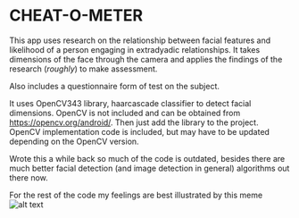 # CHEAT-O-METER

This app uses research on the relationship between facial features and likelihood of a person engaging in extradyadic relationships. It takes dimensions of the face through the camera and applies the findings of the research (*roughly*) to make assessment.

Also includes a questionnaire form of test on the subject.

It uses OpenCV343 library, haarcascade classifier to detect facial dimensions. OpenCV is not included and can be obtained from https://opencv.org/android/. Then just add the library to the project. OpenCV implementation code is included, but may have to be updated depending on the OpenCV version.

Wrote this a while back so much of the code is outdated, besides there are much better facial detection (and image detection in general) algorithms out there now.

For the rest of the code my feelings are best illustrated by this meme ![alt text](https://github.com/smudgeapp/study-various/cheatometer/meme.png?raw=true)


